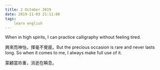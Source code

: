 ```yaml
---
title: 2 October 2019
date: 2019-11-03 21:11:00
tags:
    learn english
---
```

When in high spirits, I can practice calligraphy
without feeling tired.

興來而神怡，揮毫不覺疲。But the precious occasion is rare and never
lasts long. So when it comes to me, I always make full use of it.

蒙顧當珎重，消逝在瞬息。